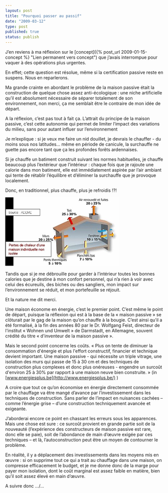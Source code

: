 ```yaml
---
layout: post
title: "Pourquoi passer au passif"
date: "2009-03-12"
type: post
published: true
status: publish
---
```


J’en reviens à ma réflexion sur le [concept]({% post_url 2009-01-15-concept %} "Lien permanent vers concept") que j’avais interrompue pour vaquer à des opérations plus urgentes.

En effet; cette question est résolue, même si la certification passive reste en suspens. Nous en reparlerons.

Ma grande crainte en abordant le problème de la maison passive était la construction de quelque chose assez anti-écologique : une niche artificielle qu’il est absolument nécessaire de séparer totalement de son environnement, non merci, ça me semblait être le contraire de mon idée de départ.

A la réflexion, c’est pas tout à fait ça. L’attrait du principe de la maison passive, c’est cette autonomie qui permet de limiter l’impact des variations du milieu, sans pour autant influer sur l’environnement

Je m’explique : si je veux me faire un nid douillet, je devrais le chauffer - du moins sous nos latitudes… même en période de canicule, la surchauffe ne guette pas encore tant que ça les profondes forêts ardennaises.

Si je chauffe un batiment construit suivant les normes habituelles, je chauffe beaucoup plus l’extérieur que l’intérieur : chaque fois que je rajoute une calorie dans mon batiment, elle est immédiatement aspirée par l’air ambiant qui tente de rétablir l’équilibre et d’éliminer la surchauffe que je provoque localement.

Donc, en traditionnel, plus chauffe, plus je refroidis !?! 

![fuites_energies1](/images/2009/03/fuites_energies1.jpg "fuites_energies1")

Tandis que si je me débrouille pour garder à l’intérieur toutes les bonnes calories que je destine à mon confort personnel, qui n’a rien à voir avec celui des écureuils, des biches ou des sangliers, mon impact sur l’environnement se réduit, et mon portefeuille se réjouit.

Et la nature me dit merci.

Une maison économe en énergie, c’est le premier point. C’est même le point de départ, puisque la réflexion qui est à la base de la « maison passive » se clôturait par le gag de la maison qu’on chauffe à la bougie. C’est ainsi qu’il a été formalisé, à la fin des années 80 par le Dr. Wolfgang Feist, directeur de l'institut « Wohnen und Umwelt » de Darmstadt, en Allemagne, souvent crédité du titre « d'inventeur de la maison passive ».

Mais le second point concerne les coûts. « Plus on tente de diminuer la consommation d'énergie et plus l'effort constructif, financier et technique devient important. Une maison passive - qui nécessite un triple vitrage, une isolation des murs qui passe de 15 à 30 cm et des techniques de construction plus complexes et donc plus onéreuses - engendre un surcoût d'environ 25 à 30% par rapport à une maison neuve bien construite. » (in [www.energiesplus.be](http://www.energiesplus.be/) )

A croire que tout ce qu’on économise en énergie directement consommée par le chauffage va être mangé d’avance par l’investissement dans les techniques de construction. Sans parler de l’impact en nuisances cachées – comme l’énergie grise – d’une construction techniquement avancée et exigeante.

J’aborderai encore ce point en chassant les erreurs sous les apparences. Mais une chose est sure : ce surcoût provient en grande partie soit de la nouveauté (l’expérience des constructeurs de maison passive est rare, donc elle se paie), soit de l’abondance de main d’œuvre exigée par ces techniques – et là, l’autoconstruction peut être un moyen de contourner le problème.

En réalité, il y a déplacement des investissements dans les moyens mis en œuvre : si on supprime tout ce qui a trait au chauffage dans une maison, on compresse efficacement le budget, et je me donne donc de la marge pour payer mon isolation, dont le coût marginal est assez faible en matière, bien qu’il soit assez élevé en main d’œuvre.

A suivre donc …/…
